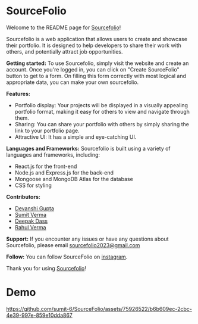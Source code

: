 # SourceFolio
Welcome to the README page for [Sourcefolio](https://source-folio.vercel.app/)!

Sourcefolio is a web application that allows users to create and showcase their portfolio. It is designed to help developers to share their work with others, and potentially attract job opportunities.
                                                                                                                                                                                                    
**Getting started:**
To use Sourcefolio, simply visit the website and create an account. Once you're logged in, you can click on "Create SourceFolio" button to get to a form. On filling this form correctly with most logical and appropriate data, you can make your own sourcefolio.

**Features:**
- Portfolio display: Your projects will be displayed in a visually appealing portfolio format, making it easy for others to view and navigate through them.
- Sharing: You can share your portfolio with others by simply sharing the link to your portfolio page.
- Attractive UI: It has a simple and eye-catching UI.

**Languages and Frameworks:**
Sourcefolio is built using a variety of languages and frameworks, including:
- React.js for the front-end
- Node.js and Express.js for the back-end
- Mongoose and MongoDB Atlas for the database
- CSS for styling

**Contributors:**
- [Devanshi Gupta](https://github.com/Devanshi449)
- [Sumit Verma](https://github.com/sumit-6)
- [Deepak Dass](https://github.com/iamdeepakdass)
- [Rahul Verma](https://github.com/anonymouse003)

**Support:**
If you encounter any issues or have any questions about Sourcefolio, please email sourcefolio2023@gmail.com

**Follow:**
You can follow SourceFolio on [instagram](https://www.instagram.com/sourcefolio2023/).

Thank you for using [Sourcefolio](https://source-folio-frontend.vercel.app/)!

# Demo
https://github.com/sumit-6/SourceFolio/assets/75926522/b6b609ec-2cbc-4e39-997e-859e10dda867
